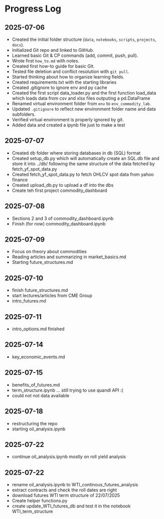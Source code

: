 # Progress Log


## 2025-07-06
- Created the initial folder structure (`data`, `notebooks`, `scripts`, `projects`, `docs`).
- Initialized Git repo and linked to GitHub.
- Learned basic Git & CP commands (add, commit, push, pull).
- Wrote first `how_to.md` with notes.
- Created first how-to guide for basic Git.
- Tested file deletion and conflict resolution with `git pull`.
- Started thinking about how to organize learning fields.
- Created requirements.txt with the starting libraries
- Created .gitignore to ignore env and py cache
- Created the first script data_loader.py and the first function load_data which loads data from csv and xlsx files outputing a pd.DataFrame
- Renamed virtual environment folder from `env` to `env_commodity_lab`.
- Updated `.gitignore` to reflect new environment folder name and data subfolders.
- Verified virtual environment is properly ignored by git.
- Added data and created a ipynb file just to make a test

## 2025-07-07
- Created db folder where storing databases in db (SQL) format
- Created setup_db.py which will automatically create an SQL.db file and store it into ../db/
    following the same structure of the data fetched by fetch_yf_spot_data.py
- Created fetch_yf_spot_data.py to fetch OHLCV spot data from yahoo finance
- Created upload_db.py to upload a df into the dbs
- Create teh first project commodity_dashboard

## 2025-07-08
- Sections 2 and 3 of commodity_dashboard.ipynb
- Finish (for now) commodity_dashboard.ipynb

## 2025-07-09
- Focus on theory about commodities 
- Reading articles and summarizing in market_basics.md
- Starting future_structures.md

## 2025-07-10
- finish future_structures.md
- start lectures/articles from CME Group
- intro_futures.md

## 2025-07-11
- intro_options.md finished

## 2025-07-14
- key_economic_events.md

## 2025-07-15
- benefits_of_futures.md
- term_structure.ipynb ... still trying to use quandl API :(
- could not not data available 

## 2025-07-18
- restructuring the repo
- starting oil_analysis.ipynb


## 2025-07-22
- continue oil_analysis.ipynb mostly on roll yield analysis

## 2025-07-22
- rename oil_analysis.ipynb to WTI_continous_futures_analysis 
- extract contracts and check the roll dates are right
- download futures WTI term structure of 22/07/2025 
- Create helper functions.py
- create update_WTI_futures_db and test it in the notebook WTI_term_structure